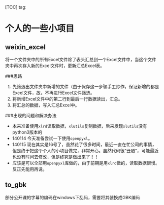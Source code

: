 [TOC]
tag: 
# 个人的一些小项目  


## weixin_excel

将一个文件夹中的所有Excel文件除了表头汇总到一个Excel文件中，当这个文件夹中再次存入新的Excel文件时，更新汇总Excel表。  

###思路
1. 先筛选出文件夹中新增的文件（由于保存这一步骤手工炒作，保证新增的都是Excel文件，故，不再进行Excel文件筛选。
2. 将新增Excel文件中的第二行到最后一行数据读出，汇总。
3. 将汇总的数据，写入汇总Excel中。

###出现的问题和解决办法
* 本来准备使用`xlrd`读取数据，`xlutils`复制数据，后来发现`xlutils`没有python3版本的
* 140114  今天准备尝试一下使用`openpyxl`。
* 140115  现在其实是16号了，虽然花了很多时间，最近一直在忙公司的事情，但是终于把这个个人的小项目做完，非常开心。虽然代码很“丑陋”，可能最近也没有时间去修改，但是终究是做出来了！！
* 应该是可以全部用`openpyxl`库做的，由于前期是用`xlrd`做的，读取数据很慢。反正先能用再说。

## to_gbk
部分公开课的字幕的编码在windows下乱码，需要将其装换成GBK编码